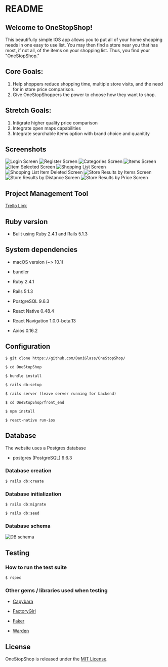 # README

##  Welcome to OneStopShop!

This beautifully simple IOS app allows you to put all of your home shopping needs in one easy to use list. You may then find a store near you that has most, if not all, of the items on your shopping list. Thus, you find your "OneStopShop."

## Core Goals:

1. Help shoppers reduce shopping time, multiple store visits, and the need for in store price comparison.
2. Give OneStopShoppers the power to choose how they want to shop.

## Stretch Goals:

1. Intigrate higher quality price comparison
2. Integrate open maps capabilities
3. Integrate searchable items option with brand choice and quanitity

## Screenshots

![Login Screen](https://github.com/DaniGlass/OneStopShop/blob/master/lib/screenshots/login.jpg)
![Register Screen](https://github.com/DaniGlass/OneStopShop/blob/master/lib/screenshots/register.jpg)
![Categories Screen](https://github.com/DaniGlass/OneStopShop/blob/master/lib/screenshots/categories.jpg)
![Items Screen](https://github.com/DaniGlass/OneStopShop/blob/master/lib/screenshots/items.jpg)
![Item Selected Screen](https://github.com/DaniGlass/OneStopShop/blob/master/lib/screenshots/items_select.jpg)
![Shopping List Screen](https://github.com/DaniGlass/OneStopShop/blob/master/lib/screenshots/shopping_list.jpg)
![Shopping List Item Deleted Screen](https://github.com/DaniGlass/OneStopShop/blob/master/lib/screenshots/shopping_list_delete.jpg)
![Store Results by Items Screen](https://github.com/DaniGlass/OneStopShop/blob/master/lib/screenshots/by_items.jpg)
![Store Results by Distance Screen](https://github.com/DaniGlass/OneStopShop/blob/master/lib/screenshots/by_distance.jpg)
![Store Results by Price Screen](https://github.com/DaniGlass/OneStopShop/blob/master/lib/screenshots/by_price.jpg)

## Project Management Tool

[Trello Link](https://trello.com/b/6IKQtjuC/main)

## Ruby version

* Built using Ruby 2.4.1 and Rails 5.1.3

## System dependencies

* macOS version (~> 10.1)

* bundler

* Ruby 2.4.1

* Rails 5.1.3

* PostgreSQL 9.6.3

* React Native 0.48.4

* React Navigation 1.0.0-beta.13

* Axios 0.16.2

## Configuration

    $ git clone https://github.com/DaniGlass/OneStopShop/

    $ cd OneStopShop

    $ bundle install

    $ rails db:setup

    $ rails server (leave server running for backend)

    $ cd OneStopShop/front_end

    $ npm install

    $ react-native run-ios

## Database

The website uses a Postgres database

* postgres (PostgreSQL) 9.6.3

### Database creation

    $ rails db:create

### Database initialization

    $ rails db:migrate

    $ rails db:seed

### Database schema

![DB schema](https://github.com/DaniGlass/OneStopShop/blob/master/OneStopShopSchema.png)

## Testing

### How to run the test suite

    $ rspec


### Other gems / libraries used when testing

* [Capybara](https://github.com/teamcapybara/capybara)

* [FactoryGirl](https://github.com/thoughtbot/factory_girl)

* [Faker](https://github.com/stympy/faker)

* [Warden](https://github.com/hassox/warden/wiki)

## License

OneStopShop is released under the [MIT License](https://opensource.org/licenses/MIT).
